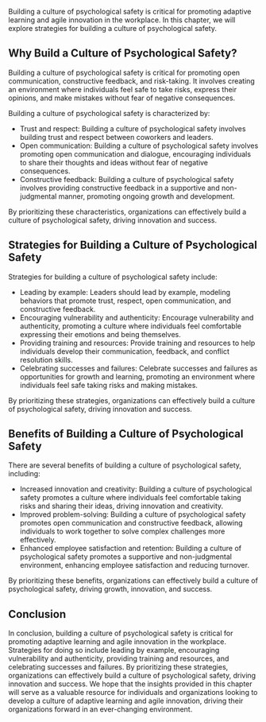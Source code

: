 
Building a culture of psychological safety is critical for promoting adaptive learning and agile innovation in the workplace. In this chapter, we will explore strategies for building a culture of psychological safety.

Why Build a Culture of Psychological Safety?
--------------------------------------------

Building a culture of psychological safety is critical for promoting open communication, constructive feedback, and risk-taking. It involves creating an environment where individuals feel safe to take risks, express their opinions, and make mistakes without fear of negative consequences.

Building a culture of psychological safety is characterized by:

* Trust and respect: Building a culture of psychological safety involves building trust and respect between coworkers and leaders.
* Open communication: Building a culture of psychological safety involves promoting open communication and dialogue, encouraging individuals to share their thoughts and ideas without fear of negative consequences.
* Constructive feedback: Building a culture of psychological safety involves providing constructive feedback in a supportive and non-judgmental manner, promoting ongoing growth and development.

By prioritizing these characteristics, organizations can effectively build a culture of psychological safety, driving innovation and success.

Strategies for Building a Culture of Psychological Safety
---------------------------------------------------------

Strategies for building a culture of psychological safety include:

* Leading by example: Leaders should lead by example, modeling behaviors that promote trust, respect, open communication, and constructive feedback.
* Encouraging vulnerability and authenticity: Encourage vulnerability and authenticity, promoting a culture where individuals feel comfortable expressing their emotions and being themselves.
* Providing training and resources: Provide training and resources to help individuals develop their communication, feedback, and conflict resolution skills.
* Celebrating successes and failures: Celebrate successes and failures as opportunities for growth and learning, promoting an environment where individuals feel safe taking risks and making mistakes.

By prioritizing these strategies, organizations can effectively build a culture of psychological safety, driving innovation and success.

Benefits of Building a Culture of Psychological Safety
------------------------------------------------------

There are several benefits of building a culture of psychological safety, including:

* Increased innovation and creativity: Building a culture of psychological safety promotes a culture where individuals feel comfortable taking risks and sharing their ideas, driving innovation and creativity.
* Improved problem-solving: Building a culture of psychological safety promotes open communication and constructive feedback, allowing individuals to work together to solve complex challenges more effectively.
* Enhanced employee satisfaction and retention: Building a culture of psychological safety promotes a supportive and non-judgmental environment, enhancing employee satisfaction and reducing turnover.

By prioritizing these benefits, organizations can effectively build a culture of psychological safety, driving growth, innovation, and success.

Conclusion
----------

In conclusion, building a culture of psychological safety is critical for promoting adaptive learning and agile innovation in the workplace. Strategies for doing so include leading by example, encouraging vulnerability and authenticity, providing training and resources, and celebrating successes and failures. By prioritizing these strategies, organizations can effectively build a culture of psychological safety, driving innovation and success. We hope that the insights provided in this chapter will serve as a valuable resource for individuals and organizations looking to develop a culture of adaptive learning and agile innovation, driving their organizations forward in an ever-changing environment.
